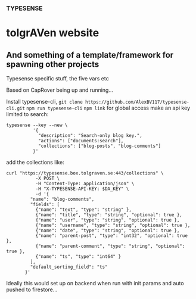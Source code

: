 ### TYPESENSE
# tolgrAVen website
## And something of a template/framework for spawning other projects

Typesense specific stuff, the five vars etc

Based on CapRover being up and running...

Install typesense-cli,
`git clone https://github.com/AlexBV117/typesense-cli.git`
`npm run typesense-cli`
`npm link` for global access
make an api key limited to search:

```
typesense --key --new \
          '{
            "description": "Search-only blog key.",
            "actions": ["documents:search"],
            "collections": ["blog-posts", "blog-comments"]
          }'
```          
add the collections like:


```          
curl "https://typesense.box.tolgraven.se:443/collections" \
           -X POST \
           -H "Content-Type: application/json" \
           -H "X-TYPESENSE-API-KEY: $DA_KEY" \
           -d '{
         "name": "blog-comments",
         "fields": [
           {"name": "text", "type": "string" },
           {"name": "title", "type": "string", "optional": true },
           {"name": "user", "type": "string", "optional": true },
           {"name": "username", "type": "string", "optional": true },
           {"name": "date", "type": "string", "optional": true },
           {"name": "parent-post", "type": "int32", "optional": true },
           {"name": "parent-comment", "type": "string", "optional": true },
           {"name": "ts", "type": "int64" }
         ],
         "default_sorting_field": "ts"
       }'
```          

Ideally this would set up on backend when run with init params and auto pushed to
firestore...
